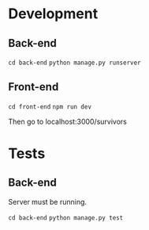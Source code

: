 # Development
## Back-end
`cd back-end`
`python manage.py runserver`

## Front-end
`cd front-end`
`npm run dev`

Then go to localhost:3000/survivors

# Tests
## Back-end
Server must be running.

`cd back-end`
`python manage.py test`
